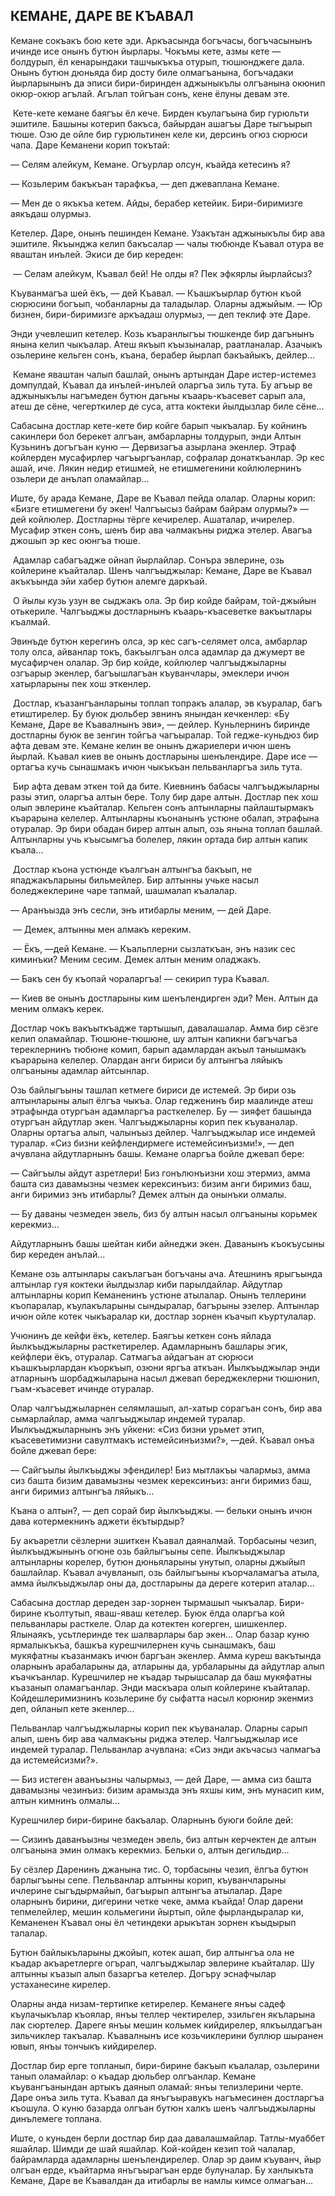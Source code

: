 ## КЕМАНЕ, ДАРЕ ВЕ КЪАВАЛ

Кемане сокъакъ бою кете эди.
Аркъасында богъчасы, богъчасынынъ ичинде исе онынъ бутюн йырлары.
Чокъмы кете, азмы кете — болдурып, ёл кенарындаки ташчыкъкъа отурып, тюшюнджеге дала.
Онынъ бутюн дюньяда бир досту биле олмагъанына, богъчадаки йырларынынъ да эписи бири-биринден аджыныкълы олгъанына окюнип окюр-окюр агълай.
Агълап тойгъан сонъ, кене ёлуны девам эте.

 Кете-кете кемане баягъы ёл кече.
Бирден къулагъына бир гурюльти эшитиле.
Башыны котерип бакъса, байырдан ашагъы Даре тыгъырып тюше.
Озю де ойле бир гурюльтинен келе ки, дерсинъ огюз сюрюси чапа.
Даре Кеманени корип токътай:

— Селям алейкум, Кемане.
Огъурлар олсун, къайда кетесинъ я?

— Козьлерим бакъкъан тарафкъа, — деп джеваплана Кемане.

— Мен де о якъкъа кетем.
Айды, берабер кетейик.
Бири-биримизге аякъдаш олурмыз.

Кетелер.
Даре, онынъ пешинден Кемане.
Узакътан аджыныкълы бир ава эшитиле.
Якъынджа келип бакъсалар — чалы тюбюнде Къавал отура ве яваштан инълей.
Экиси де бир кереден:

 — Селам алейкум, Къавал бей!
Не олды я?
Пек эфкярлы йырлайсыз?

Къуванмагъа шей ёкъ, — дей Къавал.
— Къашкъырлар бутюн къой сюрюсини богъып, чобанларны да таладылар.
Оларны аджыйым. 
— Юр бизнен, бири-биримизге аркъадаш олурмыз, — деп теклиф эте Даре.

Энди учевлешип кетелер.
Козь къаранлыгъы тюшкенде бир дагънынъ янына келип чыкъалар.
Атеш якъып къызыналар, раатланалар.
Азачыкъ озьлерине кельген сонъ, къана, берабер йырлап бакъайыкъ, дейлер...

 Кемане яваштан чалып башлай, онынъ артындан Даре истер-истемез домпулдай, Къавал да инълей-инълей оларгъа зиль тута.
Бу агъыр ве аджыныкълы нагъмеден бутюн дагьны къаарь-къасевет сарып ала, атеш де сёне, чегерткилер де суса, атта коктеки йылдызлар биле сёне...

Сабасына достлар кете-кете бир койге барып чыкъалар.
Бу койнинъ сакинлери бол берекет алгъан, амбарларны толдурып, энди Алтын Кузьнинъ догъгъан куню — Дервизагъа азырлана экенлер.
Этраф койлерден мусафирлер чагъыргъанлар, софралар донаткъанлар.
Эр кес ашай, иче.
Лякин недир етишмей, не етишмегенини койлюлернинъ озьлери де анълап оламайлар...

Иште, бу арада Кемане, Даре ве Къавал пейда олалар.
Оларны корип: «Бизге етишмегени бу экен!
Чалгъысыз байрам байрам олурмы?» — дей койлюлер.
Достларны тёрге кечирелер.
Ашаталар, ичирелер.
Мусафир эткен сонъ, шенъ бир ава чалмакъны риджа этелер.
Авагъа джошып эр кес оюнгъа тюше.

 Адамлар сабагъадже ойнап йырлайлар.
Сонъра эвлерине, озь койлерине къайталар.
Шенъ чалгъыджылар: Кемане, Даре ве Къавал акъкъында эйи хабер бутюн алемге даркъай.

 О йылы кузь узун ве сыджакъ ола.
Эр бир койде байрам, той-джыйын отькериле.
Чалгъыджы достларнынъ къаарь-къасеветке вакъытлары къалмай.

Эвинъде бутюн керегинъ олса, эр кес сагъ-селямет олса, амбарлар толу олса, айванлар токъ, бакъылгъан олса адамлар да джумерт ве мусафирчен олалар.
Эр бир койде, койлюлер чалгъыджыларны озгъарыр экенлер, багъышлагъан къуванчлары, эмеклери ичюн хатырларыны пек хош эткенлер.

 Достлар, къазангъанларыны топлап топракъ алалар, эв къуралар, багъ етиштирелер.
Бу буюк дюльбер эвнинъ янындан кечкенлер: «Бу Кемане, Даре ве Къавалнынъ эви», — дейлер.
Куньлернинъ биринде достларны буюк ве зенгин тойгъа чагъыралар.
Той гедже-куньдюз бир афта девам эте.
Кемане келин ве онынъ джариелери ичюн шенъ йырлай.
Къавал киев ве онынъ достларыны шенълендире.
Даре исе — ортагъа кучь сынашмакъ ичюн чыкъкъан пельванларгъа зиль тута.

 Бир афта девам эткен той да бите.
Киевнинъ бабасы чалгъыджыларны разы этип, оларгъа алтын бере.
Толу бир даре алтын.
Достлар пек хош олып эвлерине къайталар.
Кельген сонъ алтынларны пайлаштырмакъ къарарына келелер.
Алтынларны къонанынъ устюне обалап, этрафына отуралар.
Эр бири обадан бирер алтын алып, озь янына топлап башлай.
Алтынларны учь къысымгъа болелер, лякин ортада бир алтын капик къала...

 Достлар къона устюнде къалгъан алтынгъа бакъып, не япаджакъларыны бильмейлер.
Бир алтынны учьке насыл боледжеклерине чаре тапмай, шашмалап къалалар.

— Аранъызда энъ сесли, энъ итибарлы меним, — дей Даре.

 — Демек, алтынны мен алмакъ кереким.

 — Ёкъ, —дей Кемане. — Къальплерни сызлаткъан, энъ назик сес киминъки?
Меним сесим.
Демек алтын меним оладжакъ.

— Бакъ сен бу къопай чораларгъа! — секирип тура Къавал.

— Киев ве онынъ достларыны ким шенълендирген эди?
Мен.
Алтын да меним олмакъ керек.

Достлар чокъ вакъыткъадже тартышып, давалашалар.
Амма бир сёзге келип оламайлар.
Тюшюне-тюшюне, шу алтын капикни багъчагъа тереклернинъ тюбюне комип, барып адамлардан акъыл танышмакъ къарарына келелер.
Олардан анги бириси бу алтынгъа ляйыкъ олгъаныны адамлар айтсынлар.

Озь байлыгъыны ташлап кетмеге бириси де истемей.
Эр бири озь алтынларыны алып ёлгъа чыкъа.
Олар гедженинъ бир маалинде атеш этрафында отургъан адамларгъа расткелелер.
Бу — зияфет башында отургъан айдутлар экен.
Чалгъыджыларны корип пек къуваналар.
Оларны ортагъа алып, чалынъыз дейлер.
Чалгъыджылар исе индемей туралар.
«Сиз бизни кейфлендирмеге истемейсинъизми!», — деп ачувлана айдутларнынъ башы.
Кемане оларгъа бойле джевап бере:

— Сайгъылы айдут азретлери!
Биз гонълюнъизни хош этермиз, амма башта сиз давамызны чезмек керексинъиз: бизим анги биримиз баш, анги биримиз энъ итибарлы?
Демек алтын да онынъки олмалы.

— Бу даваны чезмеден эвель, биз бу алтын насыл олгъаныны корьмек керекмиз...

Айдутларнынъ башы шейтан киби айнеджи экен.
Даванынъ къокъусыны бир кереден анълай...

Кемане озь алтынлары сакълагъан богъчаны ача.
Атешнинъ ярыгъында алтынлар гуя коктеки йылдызлар киби парылдайлар.
Айдутлар алтынларны корип Кеманенинъ устюне атылалар.
Онынъ теллерини къопаралар, къулакъларыны сындыралар, багърыны эзелер.
Алтынлар ичюн ойле котек чыкъаралар ки, достлар зорнен къачып къуртулалар.

Учюнинъ де кейфи ёкъ, кетелер.
Баягъы кеткен сонъ яйлада йылкъыджыларны расткетирелер.
Адамларнынъ башлары эгик, кейфлери ёкъ, отуралар.
Сатмагъа айдагъан ат сюрюси къашкъырлардан къоркъып, озюни яргъа аткъан.
Йылкъыджылар энди атларнынъ шорбаджыларына насыл джевап береджеклерни тюшюнип, гъам-къасевет ичинде отуралар.

Олар чалгъыджыларнен селямлашып, ал-хатыр сорагъан сонъ, бир ава сымарлайлар, амма чалгъыджылар индемей туралар.
Иылкъыджыларнынъ энъ уйкени: «Сиз бизни урьмет этип, къасеветимизни савултмакъ истемейсинъизми?», —дей.
Къавал онъа бойле джевап бере:

— Сайгъылы йылкъыджы эфендилер!
Биз мытлакъы чалармыз, амма сиз башта бизим давамызны чезмек керексинъиз: анги биримиз баш, анги биримиз алтынгъа ляйыкъ...

Къана о алтын?, — деп сорай бир йылкъыджы. — бельки онынъ ичюн дава котермекнинъ аджети ёкътырдыр?

Бу акъаретли сёзлерни эшиткен Къавал даяналмай.
Торбасыны чезип, йылкъыджынынъ огюне озь байлыгъыны сепе.
Йылкъыджылар алтынларны корелер, бутюн дюньяларыны унутып, оларны джыйып башлайлар.
Къавал ачувланып, озь байлыгъыны къорчаламагъа атыла, амма йылкъыджылар оны да, достларыны да дереге котерип аталар...

Сабасына достлар дереден зар-зорнен тырмашып чыкъалар.
Бири-бирине къолтутып, яваш-яваш кетелер.
Буюк ёлда оларгъа кой пельванлары расткеле.
Олар да котектен когерген, шишкенлер.
Ялынаякъ, усьтлеринде тек шалварлары бар экен...
Олар базар куню ярмалыкъкъа, башкъа курешчилернен кучь сынашмакъ, баш мукяфатны къазанмакъ ичюн баргъан экенлер.
Амма куреш вакътында оларнынъ арабаларыны да, атларыны да, урбаларыны да айдутлар алып къачкъанлар.
Курешчилер не къадар тырышсалар да баш мукяфатны къазанып оламагъанлар.
Энди маскъара олып койлерине къайталар.
Койдешлеримизнинъ козьлерине бу сыфатта насыл корюнир экенмиз деп, ойланып кете экенлер...

Пельванлар чалгъыджыларны корип пек къуваналар.
Оларны сарып алып, шенъ бир ава чалмакъны риджа этелер.
Чалгъыджылар исе индемей туралар.
Пельванлар ачувлана: «Сиз энди акъчасыз чалмагъа да истемейсизми?».

— Биз истеген аванъызны чалырмыз, — дей Даре, — амма сиз башта давамызны чезинъиз: бизим арамызда энъ яхшы ким, энъ мунасип ким, алтын кимнинъ олмалы...

Курешчилер бири-бирине бакъалар.
Оларнынъ буюги бойле дей:

— Сизинъ даванъызны чезмеден эвель, биз алтын керчектен де алтын олгъанына эмин олмакъ керекмиз.
Бельки о, алтын дегильдир...

Бу сёзлер Даренинъ джанына тис.
О, торбасыны чезип, ёлгъа бутюн барлыгъыны сепе.
Пельванлар алтынны корип, къуванчларыны ичлерине сыгъдырмайып, багъырып алтынгъа атылалар.
Даре оларнынъ бирини, дигерини четке чеке, амма къайда!
Олар дарени тепмелейлер, мешин кольмегини йыртып, ойле фырландыралар ки, Кеманенен Къавал оны ёл четиндеки арыкътан зорнен къыдырып тапалар.

Бутюн байлыкъларыны джойып, котек ашап, бир алтынгъа ола не къадар акъаретлерге огърап, чалгъыджылар эвлерине къайталар.
Шу алтынны къазып алып базаргъа кетелер.
Догъру эснафчылар устаханесине кирелер.

Оларны анда низам-тертипке кетирелер.
Кеманеге янъы садеф къулачыкълар къоялар, янъы теллер чектирелер, эзильген якъларына лак сюртелер.
Дареге янъы мешин кольмек кийдирелер, ялкъылдагъан зильчиклер такъалар.
Къавалнынъ исе козьчиклерини буллюр шыранен ювып, янъы тончыкъ кийдирелер.

Достлар бир ерге топланып, бири-бирине бакъып къалалар, озьлерини танып оламайлар: о къадар дюльбер олгъанлар.
Кемане къувангъанындан артыкъ даянып оламай: янъы телизлерини черте.
Даре онъа зиль тута.
Къавал да янъгъыравукъ нагъмесинен достларгъа къошула.
О куню базарда олгъан бутюн халкъ шенъ чалгъыджыларны динълемеге топлана.

Иште, о куньден берли достлар бир даа давалашмайлар.
Татлы-муаббет яшайлар.
Шимди де шай яшайлар.
Кой-койден кезип той чалалар, байрамларда адамларны шенълендирелер.
Олар эр даим къуванч, йыр олгъан ерде, къайтарма янъгъырагъан ерде булуналар.
Бу ханлыкъта Кемане, Даре ве Къавалдан да итибарлы ве намлы кимсе олмагъан...
